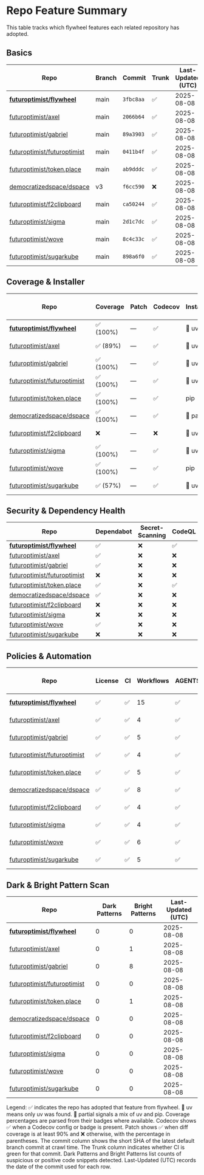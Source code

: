 # Repo Feature Summary

This table tracks which flywheel features each related repository has adopted.

<!-- spellchecker: disable -->
## Basics
| Repo | Branch | Commit | Trunk | Last-Updated (UTC) |
| ---- | ------ | ------ | ----- | ----------------- |
| **[futuroptimist/flywheel](https://github.com/futuroptimist/flywheel)** | main | `3fbc8aa` | ✅ | 2025-08-08 |
| [futuroptimist/axel](https://github.com/futuroptimist/axel) | main | `2066b64` | ✅ | 2025-08-08 |
| [futuroptimist/gabriel](https://github.com/futuroptimist/gabriel) | main | `89a3903` | ✅ | 2025-08-08 |
| [futuroptimist/futuroptimist](https://github.com/futuroptimist/futuroptimist) | main | `0411b4f` | ✅ | 2025-08-08 |
| [futuroptimist/token.place](https://github.com/futuroptimist/token.place) | main | `ab9dddc` | ✅ | 2025-08-08 |
| [democratizedspace/dspace](https://github.com/democratizedspace/dspace) | v3 | `f6cc590` | ❌ | 2025-08-08 |
| [futuroptimist/f2clipboard](https://github.com/futuroptimist/f2clipboard) | main | `ca50244` | ✅ | 2025-08-08 |
| [futuroptimist/sigma](https://github.com/futuroptimist/sigma) | main | `2d1c7dc` | ✅ | 2025-08-08 |
| [futuroptimist/wove](https://github.com/futuroptimist/wove) | main | `8c4c33c` | ✅ | 2025-08-08 |
| [futuroptimist/sugarkube](https://github.com/futuroptimist/sugarkube) | main | `898a6f0` | ✅ | 2025-08-08 |

## Coverage & Installer
| Repo | Coverage | Patch | Codecov | Installer | Last-Updated (UTC) |
| ---- | -------- | ----- | ------- | --------- | ----------------- |
| **[futuroptimist/flywheel](https://github.com/futuroptimist/flywheel)** | ✅ (100%) | — | ✅ | 🚀 uv | 2025-08-08 |
| [futuroptimist/axel](https://github.com/futuroptimist/axel) | ✅ (89%) | — | ✅ | 🚀 uv | 2025-08-08 |
| [futuroptimist/gabriel](https://github.com/futuroptimist/gabriel) | ✅ (100%) | — | ✅ | 🚀 uv | 2025-08-08 |
| [futuroptimist/futuroptimist](https://github.com/futuroptimist/futuroptimist) | ✅ (100%) | — | ✅ | 🚀 uv | 2025-08-08 |
| [futuroptimist/token.place](https://github.com/futuroptimist/token.place) | ✅ (100%) | — | ✅ | pip | 2025-08-08 |
| [democratizedspace/dspace](https://github.com/democratizedspace/dspace) | ✅ (100%) | — | ✅ | 🔶 partial | 2025-08-08 |
| [futuroptimist/f2clipboard](https://github.com/futuroptimist/f2clipboard) | ❌ | — | ❌ | 🚀 uv | 2025-08-08 |
| [futuroptimist/sigma](https://github.com/futuroptimist/sigma) | ✅ (100%) | — | ✅ | 🚀 uv | 2025-08-08 |
| [futuroptimist/wove](https://github.com/futuroptimist/wove) | ✅ (100%) | — | ✅ | pip | 2025-08-08 |
| [futuroptimist/sugarkube](https://github.com/futuroptimist/sugarkube) | ✅ (57%) | — | ✅ | 🚀 uv | 2025-08-08 |


## Security & Dependency Health
| Repo | Dependabot | Secret-Scanning | CodeQL | Snyk (badge) |
| ---- | ---------- | --------------- | ------ | ------------ |
| **[futuroptimist/flywheel](https://github.com/futuroptimist/flywheel)** | ✅ | ❌ | ✅ | ❌ |
| [futuroptimist/axel](https://github.com/futuroptimist/axel) | ✅ | ❌ | ❌ | ❌ |
| [futuroptimist/gabriel](https://github.com/futuroptimist/gabriel) | ✅ | ❌ | ❌ | ❌ |
| [futuroptimist/futuroptimist](https://github.com/futuroptimist/futuroptimist) | ❌ | ❌ | ❌ | ❌ |
| [futuroptimist/token.place](https://github.com/futuroptimist/token.place) | ✅ | ❌ | ✅ | ❌ |
| [democratizedspace/dspace](https://github.com/democratizedspace/dspace) | ✅ | ❌ | ❌ | ❌ |
| [futuroptimist/f2clipboard](https://github.com/futuroptimist/f2clipboard) | ❌ | ❌ | ❌ | ❌ |
| [futuroptimist/sigma](https://github.com/futuroptimist/sigma) | ❌ | ❌ | ❌ | ❌ |
| [futuroptimist/wove](https://github.com/futuroptimist/wove) | ✅ | ❌ | ❌ | ❌ |
| [futuroptimist/sugarkube](https://github.com/futuroptimist/sugarkube) | ❌ | ❌ | ❌ | ❌ |

## Policies & Automation
| Repo | License | CI | Workflows | AGENTS.md | Code of Conduct | Contributing | Pre-commit | Last-Updated (UTC) |
| ---- | ------- | -- | --------- | --------- | --------------- | ------------ | ---------- | ----------------- |
| **[futuroptimist/flywheel](https://github.com/futuroptimist/flywheel)** | ✅ | ✅ | 15 | ✅ | ✅ | ✅ | ✅ | 2025-08-08 |
| [futuroptimist/axel](https://github.com/futuroptimist/axel) | ✅ | ✅ | 4 | ✅ | ✅ | ✅ | ✅ | 2025-08-08 |
| [futuroptimist/gabriel](https://github.com/futuroptimist/gabriel) | ✅ | ✅ | 5 | ✅ | ✅ | ✅ | ✅ | 2025-08-08 |
| [futuroptimist/futuroptimist](https://github.com/futuroptimist/futuroptimist) | ✅ | ✅ | 4 | ✅ | ✅ | ✅ | ✅ | 2025-08-08 |
| [futuroptimist/token.place](https://github.com/futuroptimist/token.place) | ✅ | ✅ | 5 | ✅ | ✅ | ✅ | ✅ | 2025-08-08 |
| [democratizedspace/dspace](https://github.com/democratizedspace/dspace) | ✅ | ✅ | 8 | ✅ | ✅ | ✅ | ❌ | 2025-08-08 |
| [futuroptimist/f2clipboard](https://github.com/futuroptimist/f2clipboard) | ✅ | ✅ | 4 | ✅ | ✅ | ✅ | ✅ | 2025-08-08 |
| [futuroptimist/sigma](https://github.com/futuroptimist/sigma) | ✅ | ✅ | 4 | ✅ | ✅ | ✅ | ✅ | 2025-08-08 |
| [futuroptimist/wove](https://github.com/futuroptimist/wove) | ✅ | ✅ | 6 | ✅ | ✅ | ✅ | ✅ | 2025-08-08 |
| [futuroptimist/sugarkube](https://github.com/futuroptimist/sugarkube) | ✅ | ✅ | 5 | ✅ | ❌ | ❌ | ✅ | 2025-08-08 |

## Dark & Bright Pattern Scan
| Repo | Dark Patterns | Bright Patterns | Last-Updated (UTC) |
| ---- | ------------- | --------------- | ----------------- |
| **[futuroptimist/flywheel](https://github.com/futuroptimist/flywheel)** | 0 | 0 | 2025-08-08 |
| [futuroptimist/axel](https://github.com/futuroptimist/axel) | 0 | 1 | 2025-08-08 |
| [futuroptimist/gabriel](https://github.com/futuroptimist/gabriel) | 0 | 8 | 2025-08-08 |
| [futuroptimist/futuroptimist](https://github.com/futuroptimist/futuroptimist) | 0 | 0 | 2025-08-08 |
| [futuroptimist/token.place](https://github.com/futuroptimist/token.place) | 0 | 1 | 2025-08-08 |
| [democratizedspace/dspace](https://github.com/democratizedspace/dspace) | 0 | 0 | 2025-08-08 |
| [futuroptimist/f2clipboard](https://github.com/futuroptimist/f2clipboard) | 0 | 0 | 2025-08-08 |
| [futuroptimist/sigma](https://github.com/futuroptimist/sigma) | 0 | 0 | 2025-08-08 |
| [futuroptimist/wove](https://github.com/futuroptimist/wove) | 0 | 0 | 2025-08-08 |
| [futuroptimist/sugarkube](https://github.com/futuroptimist/sugarkube) | 0 | 0 | 2025-08-08 |

Legend: ✅ indicates the repo has adopted that feature from flywheel. 🚀 uv means only uv was found. 🔶 partial signals a mix of uv and pip.
Coverage percentages are parsed from their badges where available. Codecov shows ✅ when a Codecov config or badge is present. Patch shows ✅ when diff coverage is at least 90% and ❌ otherwise, with the percentage in parentheses.
The commit column shows the short SHA of the latest default branch commit at crawl time. The Trunk column indicates whether CI is green for that commit. Dark Patterns and Bright Patterns list counts of suspicious or positive code snippets detected.
Last-Updated (UTC) records the date of the commit used for each row.
